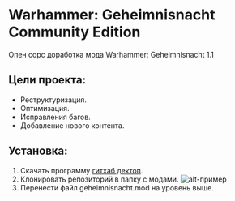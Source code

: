 # Warhammer: Geheimnisnacht Community Edition
Опен сорс доработка мода Warhammer: Geheimnisnacht 1.1

## Цели проекта:
+ Реструктуризация.
+ Оптимизация.
+ Исправления багов.
+ Добавление нового контента.

## Установка:
1. Скачать программу [гитхаб дектоп](https://desktop.github.com/).
2. Клонировать репозиторий в папку с модами.
![alt-пример](http://puu.sh/x7un9/0a162151d1.jpg?v=460s=460 "пример")
3. Перенести файл geheimnisnacht.mod на уровень выше.
